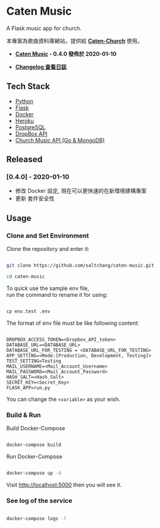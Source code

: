 # Caten Music

A Flask music app for church.

本專案為歌曲資料庫網站，提供給 **[Caten-Church](https://caten-church.com)** 使用。

- **[Caten Music](https://caten-music.herokuapp.com) - 0.4.0 發佈於 2020-01-10**

- **[Changelog 查看日誌](https://github.com/saltchang/caten-music/blob/master/CHANGELOG.md)**

## Tech Stack

- [Python](https://www.python.org/)
- [Flask](http://flask.pocoo.org/)
- [Docker](https://www.docker.com/)
- [Heroku](https://www.heroku.com/home)
- [PostgreSQL](https://www.postgresql.org/)
- [DropBox API](https://www.dropbox.com/developers/documentation/http/overview)
- [Church Music API (Go & MongoDB)](https://github.com/saltchang/church-music-api)

## Released

### [0.4.0] - 2020-01-10

- 修改 Docker 設定, 現在可以更快速的在新環境建構專案
- 更新 套件安全性

## Usage

### Clone and Set Environment

Clone the repository and enter it:

```bash

git clone https://github.com/saltchang/caten-music.git

cd caten-music
```

To quick use the sample env file,  
run the command to rename it for using:

```bash

cp env.test .env
```

The format of env file must be like following content:

```env

DROPBOX_ACCESS_TOKEN=<Dropbox_API_token>
DATABASE_URL=<DATABASE_URL>
DATABASE_URL_FOR_TESTING = <DATABASE_URL_FOR_TESTING>
APP_SETTING=<Mode:[Production, Development, Testing]>
TEST_SETTING=Testing
MAIL_USERNAME=<Mail_Account_Username>
MAIL_PASSWORD=<Mail_Account_Password>
HASH_SALT=<Hash_Salt>
SECRET_KEY=<Secret_Key>
FLASK_APP=run.py

```

You can change the `<variable>` as your wish.

### Build & Run

Build Docker-Compose

```bash

docker-compose build
```

Run Docker-Compose

```bash

docker-compose up -d
```

Visit [http://localhost:5000](http://localhost:5000) then you will see it.

### See log of the service

```bash

docker-compose logs -f
```
